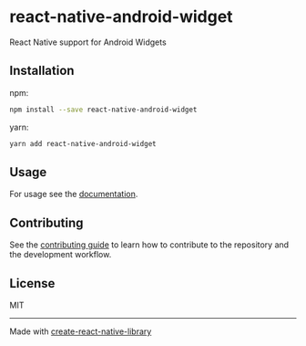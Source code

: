 # react-native-android-widget

React Native support for Android Widgets

## Installation

npm:

```sh
npm install --save react-native-android-widget
```

yarn:

```sh
yarn add react-native-android-widget
```

## Usage

For usage see the [documentation](https://saleksovski.github.io/react-native-android-widget/).

## Contributing

See the [contributing guide](CONTRIBUTING.md) to learn how to contribute to the repository and the development workflow.

## License

MIT

---

Made with [create-react-native-library](https://github.com/callstack/react-native-builder-bob)
